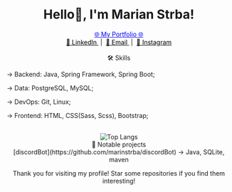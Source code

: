 <div align="center">
<h1>Hello👋, I'm Marian Strba!</h1> 
   
<div align="center">
  <!-- My Portfolio with a blue hyperlink -->
  <a href="https://your-website-url.com" style="color: blue; text-decoration: underline;">
    🌐 My Portfolio 🌐
  </a>
</div>

<div align="center">
  <!-- Social Links with Emojis -->
  <a href="https://www.linkedin.com/in/mari%C3%A1n-%C5%A1trba-b67414253/" style="color: black;">
    👔 LinkedIn
  </a>
  &nbsp;|&nbsp; 
  <a href="mailto:marinstrba@gmail.com" style="color: black;">
    📧 Email
  </a>
  &nbsp;|&nbsp;
  <a href="https://www.instagram.com/marianstrba/" style="color: black;">
    📸 Instagram
  </a>
</div>

<br>
<div>
<div>
  🛠️ Skills
</div>
<div align="left" >
  
  <p>-> Backend: Java, Spring Framework, Spring Boot;</p>  
  <p>-> Data: PostgreSQL, MySQL;</p>
  <p>-> DevOps: Git, Linux;</p>
  <p>-> Frontend: HTML, CSS(Sass, Scss), Bootstrap;</p>

</div>
</div>
<br>

<div align="center">
   <!--
  <img src="https://github-readme-stats.vercel.app/api?username=marinstrba&show_icons=true&theme=radical" alt="Your GitHub stats">
  <br>
   -->
  <img src="https://github-readme-stats.vercel.app/api/top-langs/?username=marinstrba&layout=compact&theme=radical" alt="Top Langs">
</div>

<div>
   <div allign = "center">
      🚀 Notable projects
   </div>
   <div>
      [discordBot](https://github.com/marinstrba/discordBot)
-> Java, SQLite, maven

   </div>
</div>

Thank you for visiting my profile! Star some repositories if you find them interesting!
</div>
